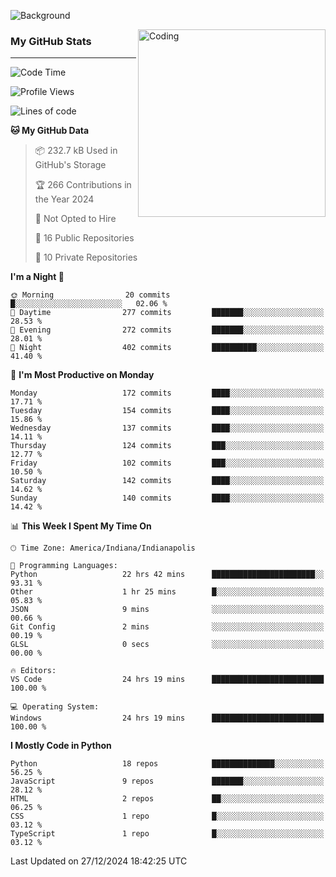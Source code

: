 ![Background](https://github.com/Nguyen-Noah/Nguyen-Noah/assets/112649680/f5d2296f-0508-400c-abcf-47c085708a2a)

<img align="right" alt="Coding" width="300" src="https://cdn.dribbble.com/users/1277312/screenshots/14733298/media/39b1045e593737587dd60e42c8422d1f.gif" >

### My GitHub Stats
---
<!--START_SECTION:waka-->
![Code Time](http://img.shields.io/badge/Code%20Time-358%20hrs%2034%20mins-blue)

![Profile Views](http://img.shields.io/badge/Profile%20Views-0-blue)

![Lines of code](https://img.shields.io/badge/From%20Hello%20World%20I%27ve%20Written-4.0%20million%20lines%20of%20code-blue)

**🐱 My GitHub Data** 

> 📦 232.7 kB Used in GitHub's Storage 
 > 
> 🏆 266 Contributions in the Year 2024
 > 
> 🚫 Not Opted to Hire
 > 
> 📜 16 Public Repositories 
 > 
> 🔑 10 Private Repositories 
 > 
**I'm a Night 🦉** 

```text
🌞 Morning                20 commits          █░░░░░░░░░░░░░░░░░░░░░░░░   02.06 % 
🌆 Daytime                277 commits         ███████░░░░░░░░░░░░░░░░░░   28.53 % 
🌃 Evening                272 commits         ███████░░░░░░░░░░░░░░░░░░   28.01 % 
🌙 Night                  402 commits         ██████████░░░░░░░░░░░░░░░   41.40 % 
```
📅 **I'm Most Productive on Monday** 

```text
Monday                   172 commits         ████░░░░░░░░░░░░░░░░░░░░░   17.71 % 
Tuesday                  154 commits         ████░░░░░░░░░░░░░░░░░░░░░   15.86 % 
Wednesday                137 commits         ████░░░░░░░░░░░░░░░░░░░░░   14.11 % 
Thursday                 124 commits         ███░░░░░░░░░░░░░░░░░░░░░░   12.77 % 
Friday                   102 commits         ███░░░░░░░░░░░░░░░░░░░░░░   10.50 % 
Saturday                 142 commits         ████░░░░░░░░░░░░░░░░░░░░░   14.62 % 
Sunday                   140 commits         ████░░░░░░░░░░░░░░░░░░░░░   14.42 % 
```


📊 **This Week I Spent My Time On** 

```text
🕑︎ Time Zone: America/Indiana/Indianapolis

💬 Programming Languages: 
Python                   22 hrs 42 mins      ███████████████████████░░   93.31 % 
Other                    1 hr 25 mins        █░░░░░░░░░░░░░░░░░░░░░░░░   05.83 % 
JSON                     9 mins              ░░░░░░░░░░░░░░░░░░░░░░░░░   00.66 % 
Git Config               2 mins              ░░░░░░░░░░░░░░░░░░░░░░░░░   00.19 % 
GLSL                     0 secs              ░░░░░░░░░░░░░░░░░░░░░░░░░   00.00 % 

🔥 Editors: 
VS Code                  24 hrs 19 mins      █████████████████████████   100.00 % 

💻 Operating System: 
Windows                  24 hrs 19 mins      █████████████████████████   100.00 % 
```

**I Mostly Code in Python** 

```text
Python                   18 repos            ██████████████░░░░░░░░░░░   56.25 % 
JavaScript               9 repos             ███████░░░░░░░░░░░░░░░░░░   28.12 % 
HTML                     2 repos             ██░░░░░░░░░░░░░░░░░░░░░░░   06.25 % 
CSS                      1 repo              █░░░░░░░░░░░░░░░░░░░░░░░░   03.12 % 
TypeScript               1 repo              █░░░░░░░░░░░░░░░░░░░░░░░░   03.12 % 
```




 Last Updated on 27/12/2024 18:42:25 UTC
<!--END_SECTION:waka-->

<!--
**Nguyen-Noah/Nguyen-Noah** is a ✨ _special_ ✨ repository because its `README.md` (this file) appears on your GitHub profile.

Here are some ideas to get you started:

- 🔭 I’m currently working on ...
- 🌱 I’m currently learning ...
- 👯 I’m looking to collaborate on ...
- 🤔 I’m looking for help with ...
- 💬 Ask me about ...
- 📫 How to reach me: ...
- 😄 Pronouns: ...
- ⚡ Fun fact: ...
-->
